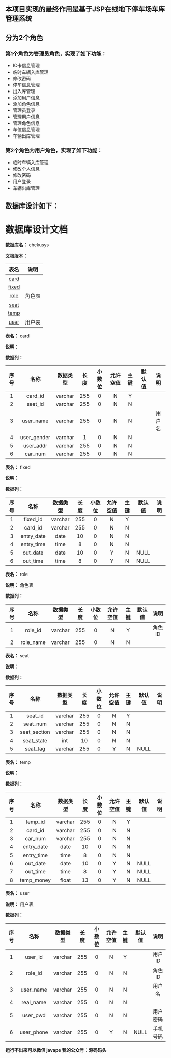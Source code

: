 ## 本项目实现的最终作用是基于JSP在线地下停车场车库管理系统
## 分为2个角色
### 第1个角色为管理员角色，实现了如下功能：
 - IC卡信息管理
 - 临时车辆入库管理
 - 修改密码
 - 停车信息管理
 - 出入库管理
 - 添加用户信息
 - 添加角色信息
 - 管理员登录
 - 管理用户信息
 - 管理角色信息
 - 车位信息管理
 - 车辆出库管理
### 第2个角色为用户角色，实现了如下功能：
 - 临时车辆入库管理
 - 修改个人信息
 - 修改密码
 - 用户登录
 - 车辆出库管理
## 数据库设计如下：
# 数据库设计文档

**数据库名：** chekusys

**文档版本：** 


| 表名                  | 说明       |
| :---: | :---: |
| [card](#card) |  |
| [fixed](#fixed) |  |
| [role](#role) | 角色表 |
| [seat](#seat) |  |
| [temp](#temp) |  |
| [user](#user) | 用户表 |

**表名：** <a id="card">card</a>

**说明：** 

**数据列：**

| 序号 | 名称 | 数据类型 |  长度  | 小数位 | 允许空值 | 主键 | 默认值 | 说明 |
| :---: | :---: | :---: | :---: | :---: | :---: | :---: | :---: | :---: |
|  1   | card_id |   varchar   | 255 |   0    |    N     |  Y   |       |   |
|  2   | seat_id |   varchar   | 255 |   0    |    N     |  N   |       |   |
|  3   | user_name |   varchar   | 255 |   0    |    N     |  N   |       | 用户名  |
|  4   | user_gender |   varchar   | 1 |   0    |    N     |  N   |       |   |
|  5   | user_addr |   varchar   | 255 |   0    |    N     |  N   |       |   |
|  6   | car_num |   varchar   | 255 |   0    |    N     |  N   |       |   |

**表名：** <a id="fixed">fixed</a>

**说明：** 

**数据列：**

| 序号 | 名称 | 数据类型 |  长度  | 小数位 | 允许空值 | 主键 | 默认值 | 说明 |
| :---: | :---: | :---: | :---: | :---: | :---: | :---: | :---: | :---: |
|  1   | fixed_id |   varchar   | 255 |   0    |    N     |  Y   |       |   |
|  2   | card_id |   varchar   | 255 |   0    |    N     |  N   |       |   |
|  3   | entry_date |   date   | 10 |   0    |    N     |  N   |       |   |
|  4   | entry_time |   time   | 8 |   0    |    N     |  N   |       |   |
|  5   | out_date |   date   | 10 |   0    |    Y     |  N   |   NULL    |   |
|  6   | out_time |   time   | 8 |   0    |    Y     |  N   |   NULL    |   |

**表名：** <a id="role">role</a>

**说明：** 角色表

**数据列：**

| 序号 | 名称 | 数据类型 |  长度  | 小数位 | 允许空值 | 主键 | 默认值 | 说明 |
| :---: | :---: | :---: | :---: | :---: | :---: | :---: | :---: | :---: |
|  1   | role_id |   varchar   | 255 |   0    |    N     |  Y   |       | 角色ID  |
|  2   | role_name |   varchar   | 255 |   0    |    N     |  N   |       |   |

**表名：** <a id="seat">seat</a>

**说明：** 

**数据列：**

| 序号 | 名称 | 数据类型 |  长度  | 小数位 | 允许空值 | 主键 | 默认值 | 说明 |
| :---: | :---: | :---: | :---: | :---: | :---: | :---: | :---: | :---: |
|  1   | seat_id |   varchar   | 255 |   0    |    N     |  Y   |       |   |
|  2   | seat_num |   varchar   | 255 |   0    |    N     |  N   |       |   |
|  3   | seat_section |   varchar   | 255 |   0    |    N     |  N   |       |   |
|  4   | seat_state |   int   | 10 |   0    |    N     |  N   |       |   |
|  5   | seat_tag |   varchar   | 255 |   0    |    Y     |  N   |   NULL    |   |

**表名：** <a id="temp">temp</a>

**说明：** 

**数据列：**

| 序号 | 名称 | 数据类型 |  长度  | 小数位 | 允许空值 | 主键 | 默认值 | 说明 |
| :---: | :---: | :---: | :---: | :---: | :---: | :---: | :---: | :---: |
|  1   | temp_id |   varchar   | 255 |   0    |    N     |  Y   |       |   |
|  2   | card_id |   varchar   | 255 |   0    |    N     |  N   |       |   |
|  3   | car_num |   varchar   | 255 |   0    |    N     |  N   |       |   |
|  4   | entry_date |   date   | 10 |   0    |    N     |  N   |       |   |
|  5   | entry_time |   time   | 8 |   0    |    N     |  N   |       |   |
|  6   | out_date |   date   | 10 |   0    |    Y     |  N   |   NULL    |   |
|  7   | out_time |   time   | 8 |   0    |    Y     |  N   |   NULL    |   |
|  8   | temp_money |   float   | 13 |   0    |    Y     |  N   |   NULL    |   |

**表名：** <a id="user">user</a>

**说明：** 用户表

**数据列：**

| 序号 | 名称 | 数据类型 |  长度  | 小数位 | 允许空值 | 主键 | 默认值 | 说明 |
| :---: | :---: | :---: | :---: | :---: | :---: | :---: | :---: | :---: |
|  1   | user_id |   varchar   | 255 |   0    |    N     |  Y   |       | 用户ID  |
|  2   | role_id |   varchar   | 255 |   0    |    N     |  N   |       | 角色ID  |
|  3   | user_name |   varchar   | 255 |   0    |    N     |  N   |       | 用户名  |
|  4   | real_name |   varchar   | 255 |   0    |    N     |  N   |       |   |
|  5   | user_pwd |   varchar   | 255 |   0    |    N     |  N   |       | 用户密码  |
|  6   | user_phone |   varchar   | 255 |   0    |    Y     |  N   |   NULL    | 手机号码  |

**运行不出来可以微信 javape 我的公众号：源码码头**
